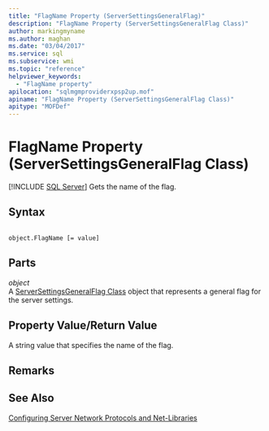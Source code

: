 ```yaml
---
title: "FlagName Property (ServerSettingsGeneralFlag)"
description: "FlagName Property (ServerSettingsGeneralFlag Class)"
author: markingmyname
ms.author: maghan
ms.date: "03/04/2017"
ms.service: sql
ms.subservice: wmi
ms.topic: "reference"
helpviewer_keywords:
  - "FlagName property"
apilocation: "sqlmgmproviderxpsp2up.mof"
apiname: "FlagName Property (ServerSettingsGeneralFlag Class)"
apitype: "MOFDef"
---
```

# FlagName Property (ServerSettingsGeneralFlag Class)
[!INCLUDE [SQL Server](../../../includes/applies-to-version/sqlserver.md)]
  Gets the name of the flag.  
  
## Syntax  
  
```  
  
object.FlagName [= value]  
```  
  
## Parts  
 *object*  
 A [ServerSettingsGeneralFlag Class](../../../relational-databases/wmi-provider-configuration-classes/serversettingsgeneralflag-class/serversettingsgeneralflag-class.md) object that represents a general flag for the server settings.  
  
## Property Value/Return Value  
 A string value that specifies the name of the flag.  
  
## Remarks  
  
## See Also  
 [Configuring Server Network Protocols and Net-Libraries](https://msdn.microsoft.com/library/ms177485\(v=sql.100\).aspx)  
  
  
